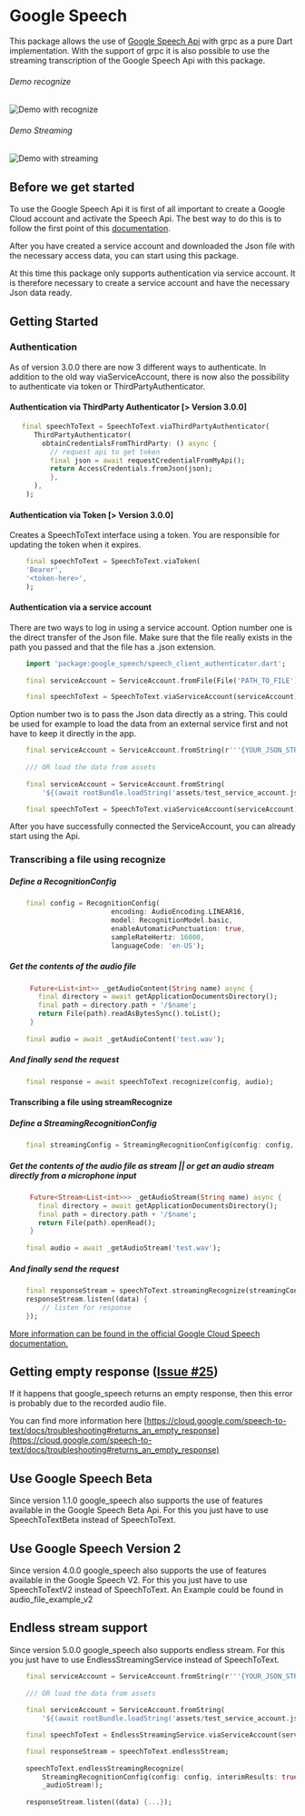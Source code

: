 # Google Speech

This package allows the use of [Google Speech Api](https://cloud.google.com/speech-to-text/docs) with grpc as a pure 
Dart implementation. With the support of grpc it is also possible to use the streaming transcription 
of the Google Speech Api with this package.

###### Demo recognize
![Demo with recognize](https://media.giphy.com/media/LNfVGfBpOrIJhEI2GR/giphy.gif)

###### Demo Streaming
![Demo with streaming](https://media.giphy.com/media/hrEltlpfVKj1rVr2DA/giphy.gif)

## Before we get started

To use the Google Speech Api it is first of all important to create a Google Cloud account and activate the Speech Api.
The best way to do this is to follow the first point of this [documentation](https://cloud.google.com/speech-to-text/docs/quickstart-client-libraries).

After you have created a service account and downloaded the Json file with the necessary access data, you can start 
using this package. 

At this time this package only supports authentication via service account. It is therefore necessary to create a service account and have the necessary Json data ready.

## Getting Started


### Authentication

As of version 3.0.0 there are now 3 different ways to authenticate. In addition to the old way viaServiceAccount, there is now also the possibility to authenticate via token or ThirdPartyAuthenticator.

#### Authentication via ThirdParty Authenticator [> Version 3.0.0]

```dart
   final speechToText = SpeechToText.viaThirdPartyAuthenticator(
      ThirdPartyAuthenticator(
        obtainCredentialsFromThirdParty: () async {
          // request api to get token
          final json = await requestCredentialFromMyApi();
          return AccessCredentials.fromJson(json);
          },
      ),
    );
```


#### Authentication via Token [> Version 3.0.0]

Creates a SpeechToText interface using a token.
You are responsible for updating the token when it expires.

```dart
    final speechToText = SpeechToText.viaToken(
    'Bearer',
    '<token-here>',
    );
```

#### Authentication via a service account

There are two ways to log in using a service account. Option number one is the direct transfer of the Json file. 
Make sure that the file really exists in the path you passed and that the file has a .json extension.

```dart
    import 'package:google_speech/speech_client_authenticator.dart';
    
    final serviceAccount = ServiceAccount.fromFile(File('PATH_TO_FILE'));

    final speechToText = SpeechToText.viaServiceAccount(serviceAccount);
```

Option number two is to pass the Json data directly as a string. 
This could be used for example to load the data from an external service first and not
have to keep it directly in the app.

```dart
    final serviceAccount = ServiceAccount.fromString(r'''{YOUR_JSON_STRING}''');
    
    /// OR load the data from assets
    
    final serviceAccount = ServiceAccount.fromString(
        '${(await rootBundle.loadString('assets/test_service_account.json'))}');

    final speechToText = SpeechToText.viaServiceAccount(serviceAccount);
```
        
After you have successfully connected the ServiceAccount, you can already start using the Api.

### Transcribing a file using recognize

##### Define a RecognitionConfig

```dart
    final config = RecognitionConfig(
                         encoding: AudioEncoding.LINEAR16,
                         model: RecognitionModel.basic,
                         enableAutomaticPunctuation: true,
                         sampleRateHertz: 16000,
                         languageCode: 'en-US');
```

##### Get the contents of the audio file

```dart
     Future<List<int>> _getAudioContent(String name) async {
       final directory = await getApplicationDocumentsDirectory();
       final path = directory.path + '/$name';
       return File(path).readAsBytesSync().toList();
     }
    
    final audio = await _getAudioContent('test.wav');
```
    
##### And finally send the request    

```dart
    final response = await speechToText.recognize(config, audio);
```
  
#### Transcribing a file using streamRecognize

##### Define a StreamingRecognitionConfig

```dart
    final streamingConfig = StreamingRecognitionConfig(config: config, interimResults: true);
```
 
##### Get the contents of the audio file as stream || or get an audio stream directly from a microphone input

```dart
     Future<Stream<List<int>>> _getAudioStream(String name) async {
       final directory = await getApplicationDocumentsDirectory();
       final path = directory.path + '/$name';
       return File(path).openRead();
     }
    
    final audio = await _getAudioStream('test.wav');
```
    
##### And finally send the request 
   
```dart
    final responseStream = speechToText.streamingRecognize(streamingConfig, audio);
    responseStream.listen((data) {
        // listen for response 
    });
```
    
[More information can be found in the official Google Cloud Speech documentation.](https://cloud.google.com/speech-to-text/docs)   

## Getting empty response ([Issue #25](https://github.com/felixjunghans/google_speech/issues/25))

If it happens that google_speech returns an empty response, then this error is probably due to the recorded audio file.

You can find more information here [https://cloud.google.com/speech-to-text/docs/troubleshooting#returns_an_empty_response](https://cloud.google.com/speech-to-text/docs/troubleshooting#returns_an_empty_response)

## Use Google Speech Beta

Since version 1.1.0 google_speech also supports the use of features available in the Google Speech Beta Api. For this you just have to use SpeechToTextBeta instead of SpeechToText.

## Use Google Speech Version 2

Since version 4.0.0 google_speech also supports the use of features available in the Google Speech V2. For this you just have to use SpeechToTextV2 instead of SpeechToText.
An Example could be found in audio_file_example_v2

## Endless stream support
Since version 5.0.0 google_speech also supports endless stream. 
For this you just have to use EndlessStreamingService instead of SpeechToText.

```dart
    final serviceAccount = ServiceAccount.fromString(r'''{YOUR_JSON_STRING}''');
    
    /// OR load the data from assets
    
    final serviceAccount = ServiceAccount.fromString(
        '${(await rootBundle.loadString('assets/test_service_account.json'))}');

    final speechToText = EndlessStreamingService.viaServiceAccount(serviceAccount);

    final responseStream = speechToText.endlessStream;
    
    speechToText.endlessStreamingRecognize(
        StreamingRecognitionConfig(config: config, interimResults: true),
        _audioStream!);
    
    responseStream.listen((data) {...});
```
